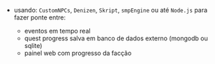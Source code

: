 
- usando: `CustomNPCs`, `Denizen`, `Skript`, `smpEngine` ou até `Node.js` para fazer ponte entre:
    
    - eventos em tempo real
    - quest progress salva em banco de dados externo (mongodb ou sqlite)
    - painel web com progresso da facção